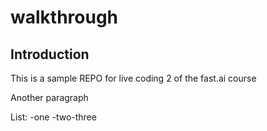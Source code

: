 # walkthrough

## Introduction

This is a sample REPO for live coding 2 of the fast.ai course

Another paragraph

List:
-one
-two-three
